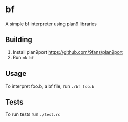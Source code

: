 # bf
A simple bf interpreter using plan9 libraries

## Building
1. Install plan9port https://github.com/9fans/plan9port
2. Run `mk bf`

## Usage
To interpret foo.b, a bf file, run 
`./bf foo.b`

## Tests
To run tests run `./test.rc`
